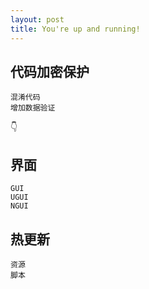 ```yaml
---
layout: post
title: You're up and running!
---
```


## 代码加密保护
    混淆代码
    增加数据验证
:point_down:
## 界面
    GUI
    UGUI
    NGUI
## 热更新
    资源
    脚本
